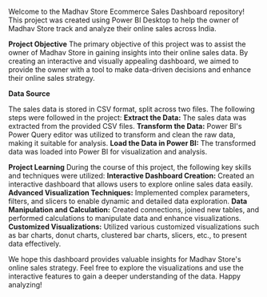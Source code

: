 
Welcome to the Madhav Store Ecommerce Sales Dashboard repository! This project was created using Power BI Desktop to help the owner of Madhav Store track and analyze their online sales across India.

**Project Objective**
The primary objective of this project was to assist the owner of Madhav Store in gaining insights into their online sales data. By creating an interactive and visually appealing dashboard, we aimed to provide the owner with a tool to make data-driven decisions and enhance their online sales strategy.

**Data Source**

The sales data is stored in CSV format, split across two files. The following steps were followed in the project:
**Extract the Data:** The sales data was extracted from the provided CSV files.
**Transform the Data:** Power BI's Power Query editor was utilized to transform and clean the raw data, making it suitable for analysis.
**Load the Data in Power BI:** The transformed data was loaded into Power BI for visualization and analysis.

**Project Learning**
During the course of this project, the following key skills and techniques were utilized:
**Interactive Dashboard Creation:** Created an interactive dashboard that allows users to explore online sales data easily.
**Advanced Visualization Techniques:** Implemented complex parameters, filters, and slicers to enable dynamic and detailed data exploration.
**Data Manipulation and Calculation:** Created connections, joined new tables, and performed calculations to manipulate data and enhance visualizations.
**Customized Visualizations:** Utilized various customized visualizations such as bar charts, donut charts, clustered bar charts, slicers, etc., to present data effectively.

We hope this dashboard provides valuable insights for Madhav Store's online sales strategy. Feel free to explore the visualizations and use the interactive features to gain a deeper understanding of the data. Happy analyzing!
